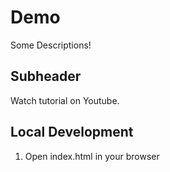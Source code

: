 # Demo

Some Descriptions!

## Subheader

Watch tutorial on Youtube.

## Local Development

1. Open index.html in your browser